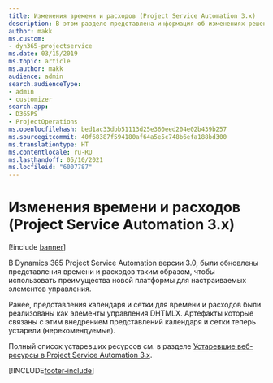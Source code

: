 ```yaml
---
title: Изменения времени и расходов (Project Service Automation 3.x)
description: В этом разделе представлена информация об изменениях решения для времени и расхода.
author: makk
ms.custom:
- dyn365-projectservice
ms.date: 03/15/2019
ms.topic: article
ms.author: makk
audience: admin
search.audienceType:
- admin
- customizer
search.app:
- D365PS
- ProjectOperations
ms.openlocfilehash: bed1ac33dbb51113d25e360eed204e02b439b257
ms.sourcegitcommit: 40f68387f594180af64a5e5c748b6efa188bd300
ms.translationtype: HT
ms.contentlocale: ru-RU
ms.lasthandoff: 05/10/2021
ms.locfileid: "6007787"
---
```

# <a name="time-and-expense-changes-project-service-automation-3x"></a>Изменения времени и расходов (Project Service Automation 3.x)

[!include [banner](../../includes/psa-now-project-operations.md)]

В Dynamics 365 Project Service Automation версии 3.0, были обновлены представления времени и расходов таким образом, чтобы использовать преимущества новой платформы для настраиваемых элементов управления.

Ранее, представления календаря и сетки для времени и расходов были реализованы как элементы управления DHTMLX. Артефакты которые связаны с этим внедрением представлений календаря и сетки теперь устарели (нерекомендуемые).

Полный список устаревших ресурсов см. в разделе [Устаревшие веб-ресурсы в Project Service Automation 3.x](web-resources-deprecated-v3.x.md).


[!INCLUDE[footer-include](../../includes/footer-banner.md)]